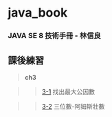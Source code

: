 # java_book
### JAVA SE 8 技術手冊 - 林信良
## 課後練習

>**ch3** 

>>[3-1](https://github.com/bbbgreentea/java_book/blob/master/GCD.java) 找出最大公因數  

>>[3-2](https://github.com/bbbgreentea/java_book/blob/master/Armstrong.java) 三位數-阿姆斯壯數
